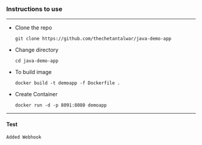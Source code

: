 ### Instructions to use
---
- Clone the repo

    ```git clone https://github.com/thechetantalwar/java-demo-app```
- Change directory

    ```cd java-demo-app```
- To build image

    ```docker build -t demoapp -f Dockerfile .```
- Create Container
    
    ```docker run -d -p 8091:8080 demoapp```
    
---
#### Test
`Added Webhook`
